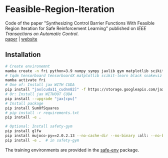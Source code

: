 # Feasible-Region-Iteration
Code of the paper "Synthesizing Control Barrier Functions With Feasible Region Iteration for Safe Reinforcement Learning" published on *IEEE Transactions on Automatic Control*.\
[paper](https://ieeexplore.ieee.org/document/10328440) |
[website](https://yangyujie-jack.github.io/Feasible-Region-Iteration/)

## Installation

```bash
# Create environemnt
mamba create -n fri python=3.9 numpy sympy jaxlib gym matplotlib scikit-learn dm-haiku numpyro optax
# tqdm tensorboard tensorboardX matplotlib scikit-learn black snakeviz ipykernel ipywidgets Cython imageio cffi fasteners
mamba activate fri
# One of: Install jax WITH CUDA
pip install "jax[cuda11_cudnn82]" -f https://storage.googleapis.com/jax-releases/jax_cuda_releases.html
# Or: Install jax WITHOUT CUDA
pip install --upgrade "jax[cpu]"
# Install package
pip install SumOfSquares
# pip install -r requirements.txt
pip install -e .

# Optional: Install safety-gym
pip install glfw
pip install mujoco-py==2.0.2.13 --no-cache-dir --no-binary :all: --no-build-isolation
pip install -e .  # in safety-gym
```

The training environments are provided in the [safe-env](https://github.com/yangyujie-jack/safe-env) package.
